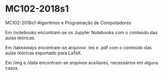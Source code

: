 # MC102-2018s1
MC102-2018s1-Algoritmos e Programação de Computadores

Em /notebooks encontram-se os Jupyter Notebooks com o conteúdo das aulas teóricas.

Em /takeaways encontram-se arquivox .tex e .pdf com o conteúdo das aulas teóricas exportado para LaTeX.

Em /img e /data encontram-se arquivos auxiliares, necessários em alguns casos.
